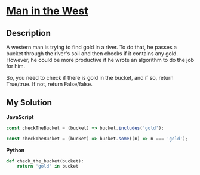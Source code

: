# [Man in the West](https://www.codewars.com/kata/59bd5dc270a3b7350c00008b)

## Description

A western man is trying to find gold in a river. To do that, he passes a bucket through the river's soil and then checks if it contains any gold. However, he could be more productive if he wrote an algorithm to do the job for him.

So, you need to check if there is gold in the bucket, and if so, return True/true. If not, return False/false.

## My Solution

**JavaScript**

```js
const checkTheBucket = (bucket) => bucket.includes('gold');
```

```js
const checkTheBucket = (bucket) => bucket.some((n) => n === 'gold');
```

**Python**

```py
def check_the_bucket(bucket):
    return 'gold' in bucket
```
